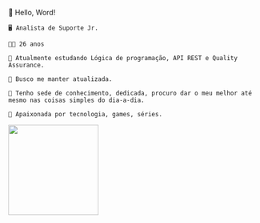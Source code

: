 📌 Hello, Word! 

    🖥 Analista de Suporte Jr.

    👩‍💼 26 anos

    📌 Atualmente estudando Lógica de programação, API REST e Quality Assurance.

    📲 Busco me manter atualizada.

    🦉 Tenho sede de conhecimento, dedicada, procuro dar o meu melhor até mesmo nas coisas simples do dia-a-dia.
    
    🎯 Apaixonada por tecnologia, games, séries.

<div>
  <a href="https://github.com/jocelynsouza">
  <img height="180em" src="https://github-readme-stats.vercel.app/api?username=jocelynsouza&theme=algolia&show_icons=true"/>
  <img height="180em" src="https://github-readme-stats.vercel.app/api/top-langs/?username=jocelynsouza&layout=compact&langs_count=7&theme=algolia/>
</div>
                           
                           

